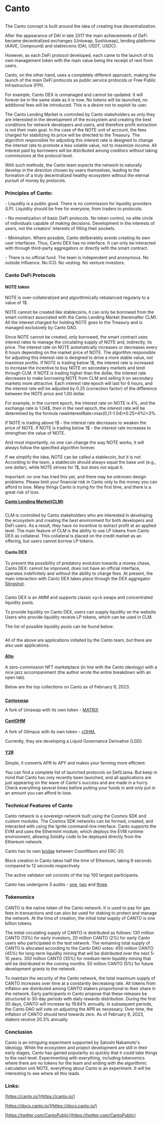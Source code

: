 # Canto

<figure><img src="../.gitbook/assets/image (5).png" alt=""><figcaption></figcaption></figure>

The Canto concept is built around the idea of creating true decentralization.

After the appearance of DAI in late 2017 the main achievements of DeFi became decentralized exchanges (Uniswap, Sushiswap), lending platforms (AAVE, Compound) and stablecoins (DAI, USDT, USDC).

However, as each DeFi protocol developed, each came to the launch of its own management token with the main value being the receipt of rent from users.

Canto, on the other hand, uses a completely different approach, making the launch of the main DeFi protocols as public service protocols or Free Public Infrastructure (FPI).

For example, Canto DEX is unmanaged and cannot be updated. It will forever be in the same state as it is now. No tokens will be launched, no additional fees will be introduced. This is a desire not to exploit its user.

The Canto Lending Market is controlled by Canto stakeholders as only they are interested in the development of the ecosystem and creating the best conditions for network developers and users, and therefore profit extraction is not their main goal. In the case of the NOTE unit of account, the fees charged for stabilizing its price will be directed to the Treasury. The algorithm responsible for adjusting this interest rate is designed to change the interest rate to promote a less volatile value, not to maximize income. All interest paid by borrowers will be distributed among creditors without taking commissions at the protocol level.

With such methods, the Canto team expects the network to naturally develop in the direction chosen by users themselves, leading to the formation of a truly decentralized healthy ecosystem without the eternal pursuit of money by protocols.

### Principles of Canto: <a href="#6blb" id="6blb"></a>

\- Liquidity is a public good. There is no commission for liquidity providers (LP). Liquidity should be free for everyone, from traders to protocols.

\- No monetization of basic DeFi protocols. No token control, no elite circle of individuals capable of making decisions. Development in the interests of users, not the creators' interests of filling their pockets.

\- Minimalism. Where possible, Canto deliberately avoids creating its own user interfaces. Thus, Canto DEX has no interface. It can only be interacted with through third-party aggregators or directly with the smart contract.

\- There is no official fund. The team is independent and anonymous. No outside influence. No ICO. No vesting. No venture investors.

### Canto DeFi Protocols <a href="#qcay" id="qcay"></a>

#### **NOTE token**

NOTE is over-collateralized and algorithmically rebalanced regularly to a value of 1$.

NOTE cannot be created like stablecoins, it can only be borrowed from the smart contract associated with the Canto Lending Market (hereinafter CLM). All the interest charged for holding NOTE goes to the Treasury and is managed exclusively by Canto DAO.

Since NOTE cannot be created, only borrowed, the smart contract uses interest rates to manage the circulating supply of NOTE and, indirectly, its price. The interest rate on NOTE automatically increases or decreases every 6 hours depending on the market price of NOTE. The algorithm responsible for adjusting this interest rate is designed to drive a more stable value, not maximize profits. If NOTE is trading below 1$, the interest rate is increased to increase the incentive to buy NOTE on secondary markets and lend through CLM. If NOTE is trading higher than the dollar, the interest rate decreases to make borrowing NOTE from CLM and selling it on secondary markets more attractive. Each interest rate epoch will last for 6 hours, and the interest rate will be adjusted by 0.25 (correction factor) of the difference between the NOTE price and 1.00 dollar.

For example, in the current epoch, the interest rate on NOTE is 4%, and the exchange rate is 1.04$, then in the next epoch, the interest rate will be determined by the formula newInterestRate=max(0,(1-1.04)\*0.25+4%)=3%.

If NOTE is trading above 1$ - the interest rate decreases to weaken the price of NOTE. If NOTE is trading below 1$ - the interest rate increases to strengthen the value of NOTE.

And most importantly, no one can change the way NOTE works, it will always follow the specified algorithm forever.

If we simplify the idea, NOTE can be called a stablecoin, but it is not. According to the team, a stablecoin should always equal the base unit (e.g., one dollar), while NOTE strives for 1$, but does not equal it.

Important: no one has tried this yet, and there may be unknown design problems. Please limit your financial risk in Canto only to the money you can afford to lose. Many things Canto is trying for the first time, and there is a great risk of loss.

​[**Canto Lending Market(CLM)**](https://canto.io/lending)​

<figure><img src="https://2989248415-files.gitbook.io/~/files/v0/b/gitbook-x-prod.appspot.com/o/spaces%2FNLXjhNAjOAqCX49dO0ql%2Fuploads%2Fdmm1EYuLT0DhEhNOpwp7%2Fimage.png?alt=media&#x26;token=095e5709-bf90-4e1f-b1bf-120cdb13e8aa" alt=""><figcaption></figcaption></figure>

CLM is controlled by Canto stakeholders who are interested in developing the ecosystem and creating the best environment for both developers and DeFi users. As a result, they have no incentive to extract profit at an applied level. The main feature of CLM is the ability to use LP tokens from Canto DEX as collateral. This collateral is placed on the credit market as an offering, but users cannot borrow LP tokens.

#### **Canto DEX** <a href="#canto-dex" id="canto-dex"></a>

To prevent the possibility of predatory evolution towards a money chase, Canto DEX: cannot be improved, does not have an official interface, operates indefinitely and without the ability to charge fees. At present, the main interaction with Canto DEX takes place through the DEX aggregator [Slingshot](https://app.slingshot.finance/swap/CANTO).

<figure><img src="https://2989248415-files.gitbook.io/~/files/v0/b/gitbook-x-prod.appspot.com/o/spaces%2FNLXjhNAjOAqCX49dO0ql%2Fuploads%2FkMArg9gPNxxfjYbiK3m7%2Fimage.png?alt=media&#x26;token=a182ed05-d86b-4892-8b1e-4001ead973ba" alt=""><figcaption></figcaption></figure>

Canto DEX is an AMM and supports classic xy=k swaps and concentrated liquidity pools.

To provide liquidity on Canto DEX, users can supply liquidity on the website. Users who provide liquidity receive LP tokens, which can be used in CLM.

The list of possible liquidity pools can be found below:

<figure><img src="https://2989248415-files.gitbook.io/~/files/v0/b/gitbook-x-prod.appspot.com/o/spaces%2FNLXjhNAjOAqCX49dO0ql%2Fuploads%2FJuVFMU3LodUWGVx0o5hc%2Fimage.png?alt=media&#x26;token=b6bdbf6a-1eb0-40d1-bc23-3ff15a924d07" alt=""><figcaption></figcaption></figure>

All of the above are applications initiated by the Canto team, but there are also user applications.

#### ​[**Alto**](https://alto.build/)​ <a href="#alto" id="alto"></a>

A zero-commission NFT marketplace (in line with the Canto ideology) with a nice jazz accompaniment (the author wrote the entire breakdown with an open tab).

Below are the top collections on Canto as of February 9, 2023.

<figure><img src="https://2989248415-files.gitbook.io/~/files/v0/b/gitbook-x-prod.appspot.com/o/spaces%2FNLXjhNAjOAqCX49dO0ql%2Fuploads%2FuxuefdWkLRk7uDBc6AoS%2Fimage.png?alt=media&#x26;token=8af61f72-3b08-44c7-b309-e8eee6d11524" alt=""><figcaption></figcaption></figure>

[**Cantoswap**](https://www.cantoswap.fi/)​

A fork of Uniswap with its own token - [MATRIX](https://dropstab.com/coins/matrix-3)​

#### ​[**CantOHM**](https://app.cantohm.money/#/)​ <a href="#cantohm" id="cantohm"></a>

A fork of Olimpus with its own token - [cOHM.](https://dropstab.com/coins/cantohm)​

Currently, they are developing a Liquid Governance Derivative (LGD).

#### ​[**Y2R**](https://y2r.finance/)​ <a href="#y2r" id="y2r"></a>

Simple, it converts APR to APY and makes your farming more efficient.

You can find a complete list of launched protocols on DefiLlama. But keep in mind that Canto has only recently been launched, and all applications are just appearing on the wave of Canto's success and are made in a hurry. Check everything several times before putting your funds in and only put in an amount you can afford to lose.

### Technical Features of Canto <a href="#p6pg" id="p6pg"></a>

Canto network is a sovereign network built using the Cosmos SDK and custom modules. The Cosmos SDK networks can be formed, created, and interacted with using the Ignite command-line interface. Canto supports the EVM and uses the Ethermint module, which deploys the EVM runtime environment, allowing Solidity code to be deployed directly from the Ethereum network.

Canto has its own [bridge](https://canto.io/bridge) between CosmWasm and ERC-20.

Block creation in Canto takes half the time of Ethereum, taking 6 seconds compared to 12 seconds respectively.

The active validator set consists of the top 100 largest participants.

Canto has undergone 3 audits - [one](https://code4rena.com/contests/2022-06-canto-v2-contest), [two](https://code4rena.com/contests/2022-06-canto-contest) and [three](https://code4rena.com/reports/2022-07-canto).

### Tokenomics <a href="#nam4" id="nam4"></a>

CANTO is the native token of the Canto network. It is used to pay for gas fees in transactions and can also be used for staking to protect and manage the network. At the time of creation, the initial total supply of CANTO is one billion tokens.

The initial circulating supply of CANTO is distributed as follows: 130 million CANTO (13%) for early investors, 20 million CANTO (2%) for early Canto users who participated in the test network. The remaining total supply of CANTO is allocated according to the Canto DAO votes: 450 million CANTO (45%) for long-term liquidity mining that will be distributed over the next 5-10 years. 350 million CANTO (35%) for medium-term liquidity mining that will be distributed in the coming months. 50 million CANTO (5%) for future development grants to the network.

To maintain the security of the Canto network, the total maximum supply of CANTO increases over time at a constantly decreasing rate. All tokens from inflation are distributed among CANTO stakers proportional to their share in the network. Early participants in Canto propose that these releases be structured in 30-day periods with daily rewards distribution. During the first 30 days, CANTO will increase by 19.84% annually. In subsequent periods, the Canto DAO will vote on adjusting the APR as necessary. Over time, the inflation of CANTO should tend towards zero. As of February 9, 2023, stakers receive 20.3% annually.

### Conclusion <a href="#ggai" id="ggai"></a>

Canto is an intriguing experiment supported by Satoshi Nakamoto's ideology. While the ecosystem and project development are still in their early stages, Canto has gained popularity so quickly that it could take things to the next level. Experimenting with everything, including tokenomics where there are no tokens for the team and ending with the algorithmic calculation unit NOTE, everything about Canto is an experiment. It will be interesting to see where all this leads.

### Links: <a href="#vlxn" id="vlxn"></a>

​[https://canto.io/](https://canto.io/)​

​[https://docs.canto.io/](https://docs.canto.io/)​

​[https://twitter.com/CantoPublic](https://twitter.com/CantoPublic)
